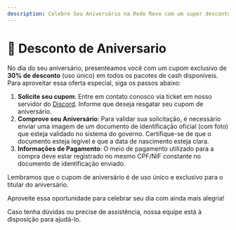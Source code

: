 ```yaml
---
description: Celebre Seu Aniversário na Rede Revo com um super desconto especial! 🎉
---
```


# 🎂 Desconto de Aniversario

No dia do seu aniversário, presenteamos você com um cupom exclusivo de **30% de desconto** (uso único) em todos os pacotes de cash disponíveis. Para aproveitar essa oferta especial, siga os passos abaixo:

1. **Solicite seu cupom**: Entre em contato conosco via ticket em nosso servidor do [Discord](https://discord.gg/rederevo). Informe que deseja resgatar seu cupom de aniversário.
2. **Comprove seu Aniversário**: Para validar sua solicitação, é necessário enviar uma imagem de um documento de identificação oficial (com foto) que esteja validado no sistema do governo. Certifique-se de que o documento esteja legível e que a data de nascimento esteja clara.
3. **Informações de Pagamento**: O meio de pagamento utilizado para a compra deve estar registrado no mesmo CPF/NIF constante no documento de identificação enviado.

Lembramos que o cupom de aniversário é de uso único e exclusivo para o titular do aniversário.&#x20;

Aproveite essa oportunidade para celebrar seu dia com ainda mais alegria!

Caso tenha dúvidas ou precise de assistência, nossa equipe está à disposição para ajudá-lo.
